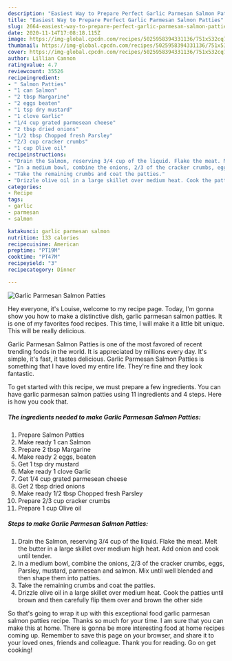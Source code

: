 ```yaml
---
description: "Easiest Way to Prepare Perfect Garlic Parmesan Salmon Patties"
title: "Easiest Way to Prepare Perfect Garlic Parmesan Salmon Patties"
slug: 2664-easiest-way-to-prepare-perfect-garlic-parmesan-salmon-patties
date: 2020-11-14T17:08:18.115Z
image: https://img-global.cpcdn.com/recipes/5025958394331136/751x532cq70/garlic-parmesan-salmon-patties-recipe-main-photo.jpg
thumbnail: https://img-global.cpcdn.com/recipes/5025958394331136/751x532cq70/garlic-parmesan-salmon-patties-recipe-main-photo.jpg
cover: https://img-global.cpcdn.com/recipes/5025958394331136/751x532cq70/garlic-parmesan-salmon-patties-recipe-main-photo.jpg
author: Lillian Cannon
ratingvalue: 4.7
reviewcount: 35526
recipeingredient:
- " Salmon Patties"
- "1 can Salmon"
- "2 tbsp Margarine"
- "2 eggs beaten"
- "1 tsp dry mustard"
- "1 clove Garlic"
- "1/4 cup grated parmesean cheese"
- "2 tbsp dried onions"
- "1/2 tbsp Chopped fresh Parsley"
- "2/3 cup cracker crumbs"
- "1 cup Olive oil"
recipeinstructions:
- "Drain the Salmon, reserving 3/4 cup of the liquid. Flake the meat. Melt the butter in a large skillet over medium high heat. Add onion and cook until tender."
- "In a medium bowl, combine the onions, 2/3 of the cracker crumbs, eggs, Parsley, mustard, parmesean and salmon. Mix until well blended and then shape them into patties."
- "Take the remaining crumbs and coat the patties."
- "Drizzle olive oil in a large skillet over medium heat. Cook the patties until brown and then carefully flip them over and brown the other side"
categories:
- Recipe
tags:
- garlic
- parmesan
- salmon

katakunci: garlic parmesan salmon 
nutrition: 133 calories
recipecuisine: American
preptime: "PT19M"
cooktime: "PT47M"
recipeyield: "3"
recipecategory: Dinner

---
```



![Garlic Parmesan Salmon Patties](https://img-global.cpcdn.com/recipes/5025958394331136/751x532cq70/garlic-parmesan-salmon-patties-recipe-main-photo.jpg)

Hey everyone, it's Louise, welcome to my recipe page. Today, I'm gonna show you how to make a distinctive dish, garlic parmesan salmon patties. It is one of my favorites food recipes. This time, I will make it a little bit unique. This will be really delicious.

Garlic Parmesan Salmon Patties is one of the most favored of recent trending foods in the world. It is appreciated by millions every day. It's simple, it's fast, it tastes delicious. Garlic Parmesan Salmon Patties is something that I have loved my entire life. They're fine and they look fantastic.




To get started with this recipe, we must prepare a few ingredients. You can have garlic parmesan salmon patties using 11 ingredients and 4 steps. Here is how you cook that.

<!--inarticleads1-->

##### The ingredients needed to make Garlic Parmesan Salmon Patties:

1. Prepare  Salmon Patties
1. Make ready 1 can Salmon
1. Prepare 2 tbsp Margarine
1. Make ready 2 eggs, beaten
1. Get 1 tsp dry mustard
1. Make ready 1 clove Garlic
1. Get 1/4 cup grated parmesean cheese
1. Get 2 tbsp dried onions
1. Make ready 1/2 tbsp Chopped fresh Parsley
1. Prepare 2/3 cup cracker crumbs
1. Prepare 1 cup Olive oil




<!--inarticleads2-->

##### Steps to make Garlic Parmesan Salmon Patties:

1. Drain the Salmon, reserving 3/4 cup of the liquid. Flake the meat. Melt the butter in a large skillet over medium high heat. Add onion and cook until tender.
1. In a medium bowl, combine the onions, 2/3 of the cracker crumbs, eggs, Parsley, mustard, parmesean and salmon. Mix until well blended and then shape them into patties.
1. Take the remaining crumbs and coat the patties.
1. Drizzle olive oil in a large skillet over medium heat. Cook the patties until brown and then carefully flip them over and brown the other side




So that's going to wrap it up with this exceptional food garlic parmesan salmon patties recipe. Thanks so much for your time. I am sure that you can make this at home. There is gonna be more interesting food at home recipes coming up. Remember to save this page on your browser, and share it to your loved ones, friends and colleague. Thank you for reading. Go on get cooking!
